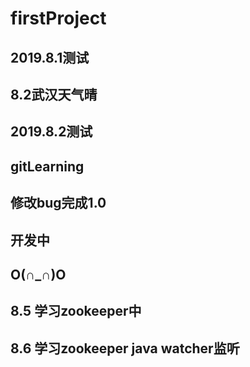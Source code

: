 # firstProject
## 2019.8.1测试
## 8.2武汉天气晴 
## 2019.8.2测试
## gitLearning
## 修改bug完成1.0
## 开发中
## O(∩_∩)O
## 8.5 学习zookeeper中
## 8.6 学习zookeeper java watcher监听
